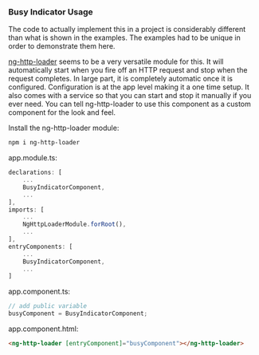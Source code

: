 ### Busy Indicator Usage
The code to actually implement this in a project is considerably different than what is shown in the examples. 
The examples had to be unique in order to demonstrate them here.

[ng-http-loader](https://www.npmjs.com/package/ng-http-loader) seems to be a very versatile module for this. It will automatically start when you fire off an HTTP request and stop when the request completes. In large part, it is completely automatic once it is configured. Configuration is at the app level making it a one time setup. It also comes with a service so that you can start and stop it manually if you ever need. You can tell ng-http-loader to use this component as a custom component for the look and feel.

Install the ng-http-loader module:
```bash
npm i ng-http-loader
```

app.module.ts:
```javascript
declarations: [
    ...
    BusyIndicatorComponent,
    ...
],
imports: [
    ...
    NgHttpLoaderModule.forRoot(),
    ...
],
entryComponents: [
    ...
    BusyIndicatorComponent,
    ...
]
```

app.component.ts:
```javascript
// add public variable
busyComponent = BusyIndicatorComponent;
```

app.component.html:
```html
<ng-http-loader [entryComponent]="busyComponent"></ng-http-loader>
```
